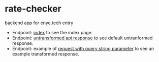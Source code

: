 # rate-checker
backend app for enye.tech entry

* Endpoint: [index](https://notion-backend.herokuapp.com) to see the index page.
* Endpoint: [untransformed api response](https://notion-backend.herokuapp.com/api/rates) to see default untranformed response.
* Endpoint: example of [request with query string parameter](https://notion-backend.herokuapp.com/api/rates?base=CZK&currency=EUR,GBP,USD) to see an example transformed response.
